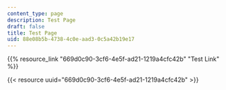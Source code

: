 ```yaml
---
content_type: page
description: Test Page
draft: false
title: Test Page
uid: 88e08b5b-4738-4c0e-aad3-0c5a42b19e17
---
```

{{% resource_link "669d0c90-3cf6-4e5f-ad21-1219a4cfc42b" "Test Link" %}}

{{< resource uuid="669d0c90-3cf6-4e5f-ad21-1219a4cfc42b" >}}